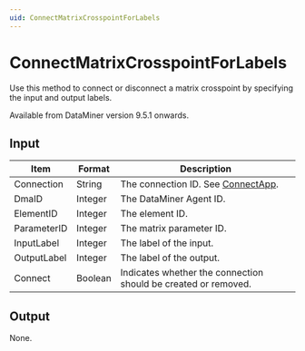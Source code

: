 ```yaml
---
uid: ConnectMatrixCrosspointForLabels
---
```


# ConnectMatrixCrosspointForLabels

Use this method to connect or disconnect a matrix crosspoint by specifying the input and output labels.

Available from DataMiner version 9.5.1 onwards.

## Input

| Item        | Format  | Description                                                    |
|-------------|---------|----------------------------------------------------------------|
| Connection  | String  | The connection ID. See [ConnectApp](xref:ConnectApp).          |
| DmaID       | Integer | The DataMiner Agent ID.                                        |
| ElementID   | Integer | The element ID.                                                |
| ParameterID | Integer | The matrix parameter ID.                                       |
| InputLabel  | Integer | The label of the input.                                        |
| OutputLabel | Integer | The label of the output.                                       |
| Connect     | Boolean | Indicates whether the connection should be created or removed. |

## Output

None.
